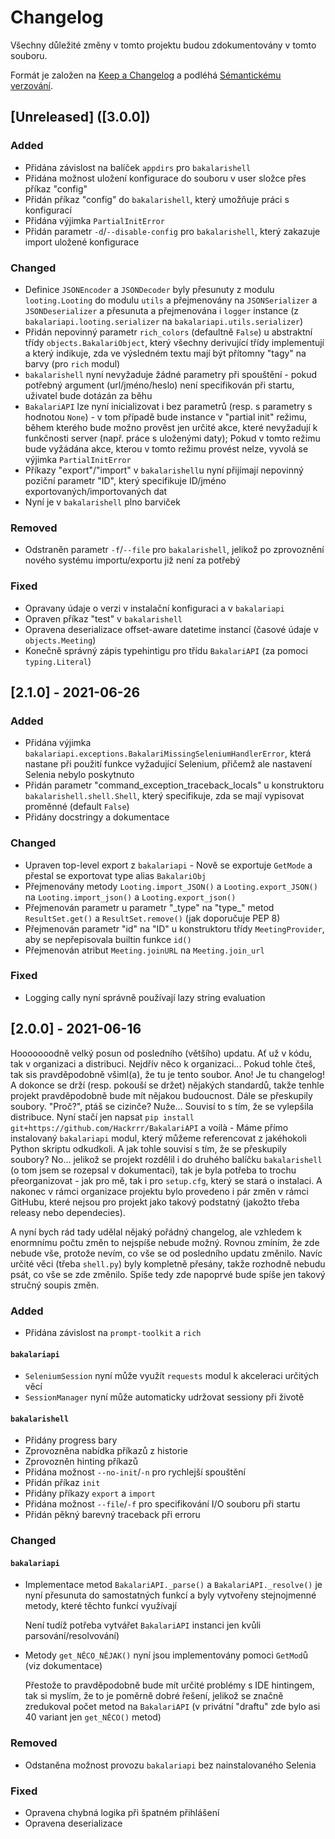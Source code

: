 # Changelog
Všechny důležité změny v tomto projektu budou zdokumentovány v tomto souboru.

Formát je založen na [Keep a Changelog](https://keepachangelog.com/en/1.0.0/) a podléhá [Sémantickému verzování](https://semver.org/spec/v2.0.0.html).

## [Unreleased] ([3.0.0])

### Added
- Přidána závislost na balíček `appdirs` pro `bakalarishell`
- Přidána možnost uložení konfigurace do souboru v user složce přes příkaz "config"
- Přidán příkaz "config" do `bakalarishell`, který umožňuje práci s konfigurací
- Přidána výjimka `PartialInitError`
- Přidán parametr `-d`/`--disable-config` pro `bakalarishell`, který zakazuje import uložené konfigurace

### Changed
- Definice `JSONEncoder` a `JSONDecoder` byly přesunuty z modulu `looting.Looting` do modulu `utils` a přejmenovány na `JSONSerializer` a `JSONDeserializer` a přesunuta a přejmenována i `logger` instance (z `bakalariapi.looting.serializer` na `bakalariapi.utils.serializer`)
- Přidán nepovinný parametr `rich_colors` (defaultně `False`) u abstraktní třídy `objects.BakalariObject`, který všechny derivující třídy implementují a který indikuje, zda ve výsledném textu mají být přítomny "tagy" na barvy (pro `rich` modul)
- `bakalarishell` nyní nevyžaduje žádné parametry při spouštění - pokud potřebný argument (url/jméno/heslo) není specifikován při startu, uživatel bude dotázán za běhu
- `BakalariAPI` lze nyní inicializovat i bez parametrů (resp. s parametry s hodnotou `None`) - v tom případě bude instance v "partial init" režimu, během kterého bude možno prověst jen určité akce, které nevyžadují k funkčnosti server (např. práce s uloženými daty); Pokud v tomto režimu bude vyžádána akce, kterou v tomto režimu provést nelze, vyvolá se výjimka `PartialInitError`
- Příkazy "export"/"import" v `bakalarishell`u nyní přijímají nepovinný poziční parametr "ID", který specifikuje ID/jméno exportovaných/importovaných dat
- Nyní je v `bakalarishell` plno barviček

### Removed
- Odstraněn parametr `-f`/`--file` pro `bakalarishell`, jelikož po zprovoznění nového systému importu/exportu již není za potřebý

### Fixed
- Opravany údaje o verzi v instalační konfiguraci a v `bakalariapi`
- Opraven příkaz "test" v `bakalarishell`
- Opravena deserializace offset-aware datetime instancí (časové údaje v `objects.Meeting`)
- Konečně správný zápis typehintigu pro třídu `BakalariAPI` (za pomoci `typing.Literal`)

## [2.1.0] - 2021-06-26

### Added
- Přidána výjimka `bakalariapi.exceptions.BakalariMissingSeleniumHandlerError`, která nastane při použití funkce vyžadující Selenium, přičemž ale nastavení Selenia nebylo poskytnuto
- Přidán parametr "command_exception_traceback_locals" u konstruktoru `bakalarishell.shell.Shell`, který specifikuje, zda se mají vypisovat proměnné (default `False`)
- Přidány docstringy a dokumentace

### Changed
- Upraven top-level export z `bakalariapi` - Nově se exportuje `GetMode` a přestal se exportovat type alias `BakalariObj`
- Přejmenovány metody `Looting.import_JSON()` a `Looting.export_JSON()` na `Looting.import_json()` a `Looting.export_json()`
- Přejmenován parametr u parametr "\_type" na "type\_" metod `ResultSet.get()` a `ResultSet.remove()` (jak doporučuje PEP 8)
- Přejmenován parametr "id" na "ID" u konstruktoru třídy `MeetingProvider`, aby se nepřepisovala builtin funkce `id()`
- Přejmenován atribut `Meeting.joinURL` na `Meeting.join_url`

### Fixed
- Logging cally nyní správně používají lazy string evaluation

## [2.0.0] - 2021-06-16

Hooooooodně velký posun od posledního (většího) updatu. Ať už v kódu, tak v organizaci a distribuci. Nejdřív něco k organizaci... Pokud tohle čteš, tak sis pravděpodobně všiml(a), že tu je tento soubor. Ano! Je tu changelog! A dokonce se drží (resp. pokouší se držet) nějakých standardů, takže tenhle projekt pravděpodobně bude mít nějakou budoucnost. Dále se přeskupily soubory. "Proč?", ptáš se cizinče? Nuže... Souvisí to s tím, že se vylepšila distribuce. Nyní stačí jen napsat `pip install git+https://github.com/Hackrrr/BakalariAPI` a voilà - Máme přímo instalovaný `bakalariapi` modul, který můžeme referencovat z jakéhokoli Python skriptu odkudkoli. A jak tohle souvisí s tím, že se přeskupily soubory? No... jelikož se projekt rozdělil i do druhého balíčku `bakalarishell` (o tom jsem se rozepsal v dokumentaci), tak je byla potřeba to trochu přeorganizovat - jak pro mě, tak i pro `setup.cfg`, který se stará o instalaci. A nakonec v rámci organizace projektu bylo provedeno i pár změn v rámci GitHubu, které nejsou pro projekt jako takový podstatný (jakožto třeba releasy nebo dependecies).

A nyní bych rád tady udělal nějaký pořádný changelog, ale vzhledem k enormnímu počtu změn to nejspíše nebude možný. Rovnou zmíním, že zde nebude vše, protože nevím, co vše se od posledního updatu změnilo. Navíc určité věci (třeba `shell.py`) byly kompletně přesány, takže rozhodně nebudu psát, co vše se zde změnilo. Spíše tedy zde napoprvé bude spíše jen takový stručný soupis změn.

### Added
- Přidána závislost na `prompt-toolkit` a `rich`
#### `bakalariapi`
- `SeleniumSession` nyní může využít `requests` modul k akceleraci určitých věcí
- `SessionManager` nyní může automaticky udržovat sessiony při životě
#### `bakalarishell`
- Přidány progress bary
- Zprovozněna nabídka příkazů z historie
- Zprovozněn hinting příkazů
- Přidána možnost `--no-init`/`-n` pro rychlejší spouštění
- Přidán příkaz `init`
- Přidány příkazy `export` a `import`
- Přidána možnost `--file`/`-f` pro specifikování I/O souboru při startu
- Přidán pěkný barevný traceback při erroru
### Changed
#### `bakalariapi`
- Implementace metod `BakalariAPI._parse()` a `BakalariAPI._resolve()` je nyní přesunuta do samostatných funkcí a byly vytvořeny stejnojmenné metody, které těchto funkcí využívají

  Není tudíž potřeba vytvářet `BakalariAPI` instanci jen kvůli parsování/resolvování)
- Metody `get_NĚCO_NĚJAK()` nyní jsou implementovány pomoci `GetMod`ů (viz dokumentace)

  Přestože to pravděpodobně bude mít určité problémy s IDE hintingem, tak si myslím, že to je poměrně dobré řešení, jelikož se značně zredukoval počet metod na `BakalariAPI` (v privátní "draftu" zde bylo asi 40 variant jen `get_NĚCO()` metod)
### Removed
- Odstaněna možnost provozu `bakalariapi` bez nainstalovaného Selenia
### Fixed
- Opravena chybná logika při špatném přihlášení
- Opravena deserializace
